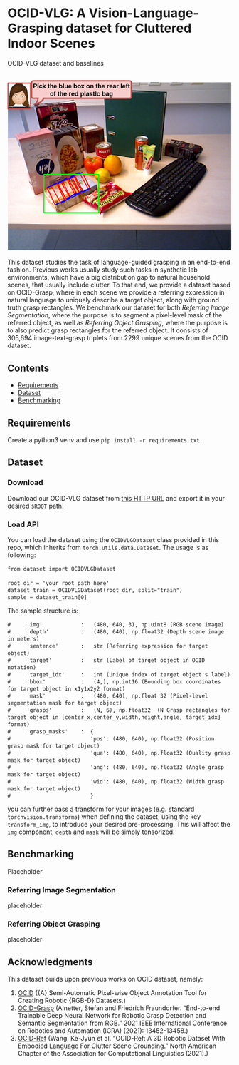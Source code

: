 # OCID-VLG: A Vision-Language-Grasping dataset for Cluttered Indoor Scenes
OCID-VLG dataset and baselines

##
<p align="center">
  <img src="media/example.png" width="800" title="">
</p>

This dataset studies the task of language-guided grasping in an end-to-end fashion. Previous works usually study such tasks in synthetic lab environments, which have a big distribution gap to natural household scenes, that usually include clutter. To that end, we provide a dataset based on OCID-Grasp, where in each scene we provide a referring expression in natural language to uniquely describe a target object, along with ground truth grasp rectangles. We benchmark our dataset for both *Referring Image Segmentation*, where the purpose is to segment a pixel-level mask of the referred object, as well as *Referring Object Grasping*, where the purpose is to also predict grasp rectangles for the referred object. It consists of 305,694 image-text-grasp triplets from 2299 unique scenes from the OCID dataset.

## Contents

- [Requirements](#requirements)
- [Dataset](#dataset)
- [Benchmarking](#benchmarking)


## Requirements
Create a python3 venv and use ``pip install -r requirements.txt``.

## Dataset

### Download
Download our OCID-VLG dataset from [this HTTP URL](https://github.com/gtziafas/OCID-VLG/edit/main/README.md) and export it in your desired ``$ROOT`` path.

### Load API
You can load the dataset using the ``OCIDVLGDataset`` class provided in this repo, which inherits from ``torch.utils.data.Dataset``. The usage is as following:
```
from dataset import OCIDVLGDataset

root_dir = 'your root path here'
dataset_train = OCIDVLGDataset(root_dir, split="train") 
sample = dataset_train[0]
```

The sample structure is:
```
#     'img'            :   (480, 640, 3), np.uint8 (RGB scene image)
#     'depth'          :   (480, 640), np.float32 (Depth scene image in meters)
#     'sentence'       :   str (Referring expression for target object)
#     'target'         :   str (Label of target object in OCID notation)
#     'target_idx'     :   int (Unique index of target object's label)
#     'bbox'           :   (4,), np.int16 (Bounding box coordinates for target object in x1y1x2y2 format)
#     'mask'           :   (480, 640), np.float 32 (Pixel-level segmentation mask for target object)
#     'grasps'         :   (N, 6), np.float32  (N Grasp rectangles for target object in [center_x,center_y,width,height,angle, target_idx] format)
#     'grasp_masks'    :  {
#                         'pos': (480, 640), np.float32 (Position grasp mask for target object)
#                         'qua': (480, 640), np.float32 (Quality grasp mask for target object)
#                         'ang': (480, 640), np.float32 (Angle grasp mask for target object)
#                         'wid': (480, 640), np.float32 (Width grasp mask for target object)
#                         }
```

you can further pass a transform for your images (e.g. standard ``torchvision.transforms``) when defining the dataset, using the key ``transform_img``, to introduce your desired pre-processing. This will affect the `img` component, `depth` and `mask` will be simply tensorized.

## Benchmarking
Placeholder

### Referring Image Segmentation
placeholder

### Referring Object Grasping
placeholder

## Acknowledgments
This dataset builds upon previous works on OCID dataset, namely:
1. [OCID](https://www.acin.tuwien.ac.at/en/vision-for-robotics/software-tools/object-clutter-indoor-dataset) ({A} Semi-Automatic Pixel-wise Object Annotation Tool for Creating Robotic {RGB-D} Datasets.)
2. [OCID-Grasp](https://github.com/stefan-ainetter/grasp_det_seg_cnn) (Ainetter, Stefan and Friedrich Fraundorfer. “End-to-end Trainable Deep Neural Network for Robotic Grasp Detection and Semantic Segmentation from RGB.” 2021 IEEE International Conference on Robotics and Automation (ICRA) (2021): 13452-13458.)
3. [OCID-Ref](https://github.com/lluma/OCID-Ref) (Wang, Ke-Jyun et al. “OCID-Ref: A 3D Robotic Dataset With Embodied Language For Clutter Scene Grounding.” North American Chapter of the Association for Computational Linguistics (2021).)
